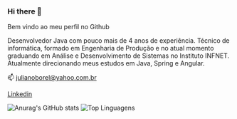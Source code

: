 ### Hi there 👋

Bem vindo ao meu perfil no Github

Desenvolvedor Java com pouco mais de 4 anos de experiência. Técnico de informática, formado em Engenharia de Produção e no atual momento graduando em Análise e Desenvolvimento de Sistemas no Instituto INFNET. Atualmente direcionando meus estudos em Java, Spring e Angular.

📫 julianoborel@yahoo.com.br

[Linkedin](www.linkedin.com/in/julianoborel)

![Anurag's GitHub stats](https://github-readme-stats.vercel.app/api?username=julianoborel&show_icons=true&count_private=true&hide_border=true)
![Top Linguagens](https://github-readme-stats.vercel.app/api/top-langs/?username=julianoborel&hide_border=true&layout=compact)
